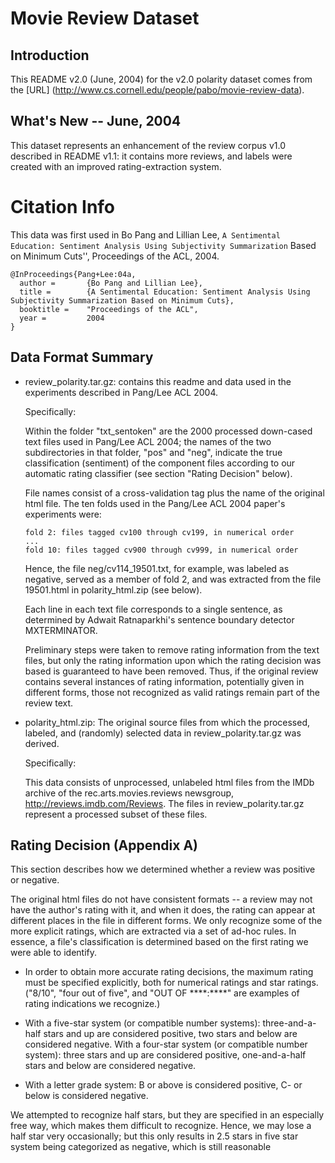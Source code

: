 # Movie Review Dataset

## Introduction
This README v2.0 (June, 2004) for the v2.0 polarity dataset comes from the [URL] (http://www.cs.cornell.edu/people/pabo/movie-review-data).

## What's New -- June, 2004
This dataset represents an enhancement of the review corpus v1.0 described in README v1.1: it contains more reviews, and labels were created with an improved rating-extraction system.

# Citation Info

This data was first used in Bo Pang and Lillian Lee,
``A Sentimental Education: Sentiment Analysis Using Subjectivity Summarization``
Based on Minimum Cuts'',  Proceedings of the ACL, 2004.

```
@InProceedings{Pang+Lee:04a,
  author =       {Bo Pang and Lillian Lee},
  title =        {A Sentimental Education: Sentiment Analysis Using Subjectivity Summarization Based on Minimum Cuts},
  booktitle =    "Proceedings of the ACL",
  year =         2004
}
```
## Data Format Summary

- review_polarity.tar.gz: contains this readme and  data used in
  the experiments described in Pang/Lee ACL 2004.

  Specifically:

  Within the folder "txt_sentoken" are the 2000 processed down-cased text files used in Pang/Lee ACL 2004; the names of the two subdirectories in that folder, "pos" and "neg", indicate the true classification (sentiment) of the component files according to our automatic rating classifier (see section "Rating Decision" below).

  File names consist of a cross-validation tag plus the name of the original html file.  The ten folds used in the Pang/Lee ACL 2004 paper's experiments were:

     ``` fold 1: files tagged cv000 through cv099, in numerical order
     fold 2: files tagged cv100 through cv199, in numerical order     
     ...
     fold 10: files tagged cv900 through cv999, in numerical order
	 ```

  Hence, the file neg/cv114_19501.txt, for example, was labeled as
  negative, served as a member of fold 2, and was extracted from the
  file 19501.html in polarity_html.zip (see below).

  Each line in each text file corresponds to a single sentence, as
  determined by Adwait Ratnaparkhi's sentence boundary detector
  MXTERMINATOR.
 
  Preliminary steps were taken to remove rating information from the
  text files, but only the rating information upon which the rating
  decision was based is guaranteed to have been removed. Thus, if the
  original review contains several instances of rating information,
  potentially given in different forms, those not recognized as valid
  ratings remain part of the review text.

- polarity_html.zip: The original source files from which the
  processed, labeled, and (randomly) selected data in
  review_polarity.tar.gz was derived.

  Specifically:  

  This data consists of unprocessed, unlabeled html files from the IMDb archive of the rec.arts.movies.reviews newsgroup, http://reviews.imdb.com/Reviews. The files in review_polarity.tar.gz
  represent a processed subset of these files. 

## Rating Decision (Appendix A)
This section describes how we determined whether a review was positive
or negative.

The original html files do not have consistent formats -- a review may not have the author's rating with it, and when it does, the rating can appear at different places in the file in different forms.  We only
recognize some of the more explicit ratings, which are extracted via a set of ad-hoc rules.  In essence, a file's classification is determined based on the first rating we were able to identify.

- In order to obtain more accurate rating decisions, the maximum rating must be specified explicitly, both for numerical ratings and star ratings.  ("8/10", "four out of five", and "OUT OF \*\*\*\*:\*\*\*\*" are examples of rating indications we recognize.)

- With a five-star system (or compatible number systems): three-and-a-half stars and up are considered positive, two stars and below are considered negative. With a four-star system (or compatible number system): three stars and up are considered positive, one-and-a-half stars and below are considered negative.

- With a letter grade system: B or above is considered positive, C- or below is considered negative.

We attempted to recognize half stars, but they are specified in an
especially free way, which makes them difficult to recognize.  Hence,
we may lose a half star very occasionally; but this only results in 2.5
stars in five star system being categorized as negative, which is 
still reasonable